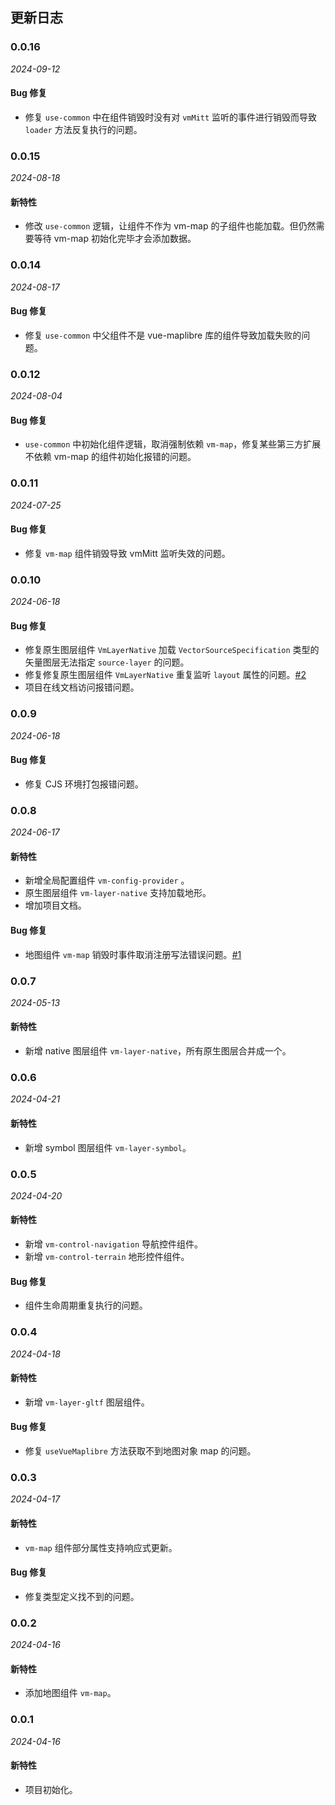 ## 更新日志

### 0.0.16

_2024-09-12_

#### Bug 修复

- 修复 `use-common` 中在组件销毁时没有对 `vmMitt` 监听的事件进行销毁而导致 `loader` 方法反复执行的问题。

### 0.0.15

_2024-08-18_

#### 新特性

- 修改 `use-common` 逻辑，让组件不作为 vm-map 的子组件也能加载。但仍然需要等待 vm-map 初始化完毕才会添加数据。

### 0.0.14

_2024-08-17_

#### Bug 修复

- 修复 `use-common` 中父组件不是 vue-maplibre 库的组件导致加载失败的问题。

### 0.0.12

_2024-08-04_

#### Bug 修复

- `use-common` 中初始化组件逻辑，取消强制依赖 `vm-map`，修复某些第三方扩展不依赖 vm-map 的组件初始化报错的问题。

### 0.0.11

_2024-07-25_

#### Bug 修复

- 修复 `vm-map` 组件销毁导致 vmMitt 监听失效的问题。

### 0.0.10

_2024-06-18_

#### Bug 修复

- 修复原生图层组件 `VmLayerNative` 加载 `VectorSourceSpecification` 类型的矢量图层无法指定 `source-layer` 的问题。
- 修复修复原生图层组件 `VmLayerNative` 重复监听 `layout` 属性的问题。[#2](https://github.com/meteosci/vue-maplibre/issues/2)
- 项目在线文档访问报错问题。

### 0.0.9

_2024-06-18_

#### Bug 修复

- 修复 CJS 环境打包报错问题。

### 0.0.8

_2024-06-17_

#### 新特性

- 新增全局配置组件 `vm-config-provider` 。
- 原生图层组件 `vm-layer-native` 支持加载地形。
- 增加项目文档。

#### Bug 修复

- 地图组件 `vm-map` 销毁时事件取消注册写法错误问题。[#1](https://github.com/meteosci/vue-maplibre/issues/1)

### 0.0.7

_2024-05-13_

#### 新特性

- 新增 native 图层组件 `vm-layer-native`，所有原生图层合并成一个。

### 0.0.6

_2024-04-21_

#### 新特性

- 新增 symbol 图层组件 `vm-layer-symbol`。

### 0.0.5

_2024-04-20_

#### 新特性

- 新增 `vm-control-navigation` 导航控件组件。
- 新增 `vm-control-terrain` 地形控件组件。

#### Bug 修复

- 组件生命周期重复执行的问题。

### 0.0.4

_2024-04-18_

#### 新特性

- 新增 `vm-layer-gltf` 图层组件。

#### Bug 修复

- 修复 `useVueMaplibre` 方法获取不到地图对象 map 的问题。

### 0.0.3

_2024-04-17_

#### 新特性

- `vm-map` 组件部分属性支持响应式更新。

#### Bug 修复

- 修复类型定义找不到的问题。

### 0.0.2

_2024-04-16_

#### 新特性

- 添加地图组件 `vm-map`。

### 0.0.1

_2024-04-16_

#### 新特性

- 项目初始化。
